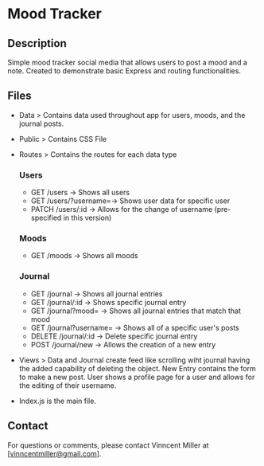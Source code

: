 # Mood Tracker
## Description
Simple mood tracker social media that allows users to post a mood and a note. Created to demonstrate basic Express and routing functionalities. 

## Files

- Data > Contains data used throughout app for users, moods, and the journal posts.
- Public > Contains CSS File
- Routes > Contains the routes for each data type
    ### Users
    - GET /users -> Shows all users
    - GET /users/?username=-> Shows user data for specific user
    - PATCH /users/:id -> Allows for the change of username (pre-specified in this version)

    ### Moods
    - GET /moods -> Shows all moods

    ### Journal
    - GET /journal -> Shows all journal entries
    - GET /journal/:id -> Shows specific journal entry
    - GET /journal?mood= -> Shows all journal entries that match that mood
    - GET /journal?username= -> Shows all of a specific user's posts
    - DELETE /journal/:id -> Delete specific journal entry
    - POST /journal/new -> Allows the creation of a new entry 

- Views > Data and Journal create feed like scrolling wiht journal having the added capability of deleting the object. New Entry contains the form to make a new post. User shows a profile page for a user and allows for the editing of their username.
- Index.js is the main file.

## Contact
For questions or comments, please contact Vinncent Miller at [vinncentmiller@gmail.com].


